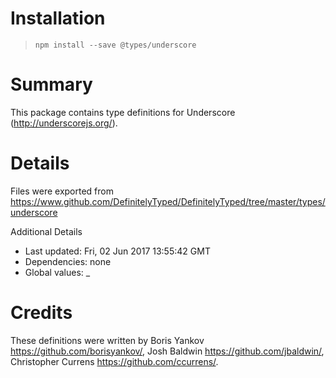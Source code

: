 # Installation
> `npm install --save @types/underscore`

# Summary
This package contains type definitions for Underscore (http://underscorejs.org/).

# Details
Files were exported from https://www.github.com/DefinitelyTyped/DefinitelyTyped/tree/master/types/underscore

Additional Details
 * Last updated: Fri, 02 Jun 2017 13:55:42 GMT
 * Dependencies: none
 * Global values: _

# Credits
These definitions were written by Boris Yankov <https://github.com/borisyankov/>, Josh Baldwin <https://github.com/jbaldwin/>, Christopher Currens <https://github.com/ccurrens/>.
